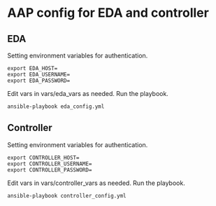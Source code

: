 AAP config for EDA and controller
=========

EDA
------------

Setting environment variables for authentication. 

```
export EDA_HOST=
export EDA_USERNAME=
export EDA_PASSWORD=
```

Edit vars in vars/eda_vars as needed. Run the playbook.

```
ansible-playbook eda_config.yml
```

Controller
------------

Setting environment variables for authentication. 

```
export CONTROLLER_HOST=
export CONTROLLER_USERNAME=
export CONTROLLER_PASSWORD=
```

Edit vars in vars/controller_vars as needed. Run the playbook.

```
ansible-playbook controller_config.yml
